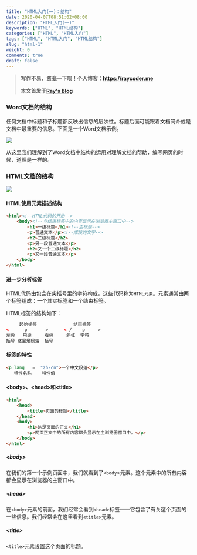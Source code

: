 ```yaml
---
title: "HTML入门(一)：结构"
date: 2020-04-07T08:51:02+08:00
description: "HTML入门(一)"
keywords: ["HTML", "HTML结构"]
categories: ["HTML", "HTML入门"]
tags: ["HTML", "HTML入门", "HTML结构"]
slug: "html-1"
weight: 0
comments: true
draft: false
---
```


> **写作不易，资瓷一下呗！个人博客：<https://raycoder.me>**
>
> **本文首发于[Ray's Blog](https://raycoder.me/p/html-1/)**

### Word文档的结构

任何文档中标题和子标题都反映出信息的层次性。标题后面可能跟着文档简介或是文档中最重要的信息。下面是一个Word文档示例。

![](https://cdn.jsdelivr.net/gh/FFRaycoder/cdn/imgs/20200407085907.png)

从这里我们理解到了Word文档中结构的运用对理解文档的帮助，编写网页的时候，道理是一样的。

### HTML文档的结构

![](https://cdn.jsdelivr.net/gh/FFRaycoder/cdn/imgs/20200407090301.png)

#### HTML使用元素描述结构

```html
<html><!--HTML代码的开始-->
    <body><!--与结束标签中的内容显示在浏览器主窗口中-->
		<h1>一级标题</h1><!--主标题-->
		<p>普通文本</p><!--成段的文字-->
        <h2>二级标题</h2>
		<p>另一段普通文本</p>
		<h2>又一个二级标题</h2>
		<p>又一段普通文本</p>
	</body>
</html>
```

#### 进一步分析标签

HTML代码由包含在尖括号里的字符构成，这些代码称为`HTML元素`。元素通常由两个标签组成：一个其实标签和一个结束标签。

HTML标签的结构如下：

```html
     起始标签              结束标签
<      p       >      < /    p     >
左尖   用途     右尖     斜杠  字符
括号 这里是段落  括号
```

#### 标签的特性

```html
<p lang   =  "zh-cn">一个中文段落</p>
   特性名称    特性值
```

#### <body\>、<head\>和<title\>

```html
<html>
	<head>
		<title>页面的标题</title>
	</head>
	<body>
		<h1>这是页面的正文</h1>
		<p>网页正文中的所有内容都会显示在主浏览器窗口中。</p>
	</body>
</html>
```

##### <body\>

在我们的第一个示例页面中，我们就看到了`<body`>元素。这个元素中的所有内容都会显示在浏览器的主窗口中。

##### <head\>

在`<body>`元素的前面，我们经常会看到`<head>`标签——它包含了有关这个页面的一些信息。我们经常会在这里看到`<title>`元素。

##### <title\>

`<title>`元素设置这个页面的标题。

